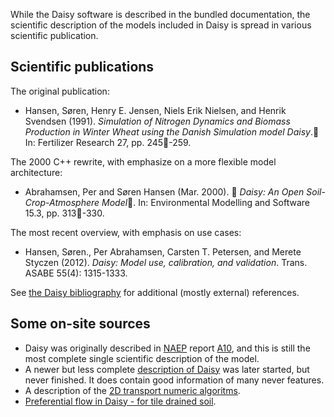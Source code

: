 While the Daisy software is described in the bundled documentation, the scientific description of the models included in Daisy is spread in various scientific publication.

## Scientific publications ##

The original publication:

  * Hansen, Søren, Henry E. Jensen, Niels Erik Nielsen, and Henrik Svendsen (1991). _Simulation of Nitrogen Dynamics and Biomass Production in Winter Wheat using the Danish Simulation model Daisy_. In: Fertilizer Research 27, pp. 245-259.

The 2000 C++ rewrite, with emphasize on a more flexible model architecture:

  * Abrahamsen, Per and Søren Hansen (Mar. 2000).  _Daisy: An Open Soil-Crop-Atmosphere Model_. In: Environmental Modelling and Software 15.3, pp. 313-330.

The most recent overview, with emphasis on use cases:

  * Hansen, Søren., Per Abrahamsen, Carsten T. Petersen, and Merete Styczen (2012). _Daisy: Model use, calibration, and validation_. Trans. ASABE 55(4): 1315-1333.

See [the Daisy bibliography](Literature.md) for additional (mostly external) references.

## Some on-site sources ##

  * Daisy was originally described in [NAEP](NAEP.md) report [A10](A10.md), and this is still the most complete single scientific description of the model.
  * A newer but less complete [description of Daisy](DaisyDescription.md) was later started, but never finished.  It does contain good information of many never features.
  * A description of the [2D transport numeric algoritms](http://daisy-model.googlecode.com/files/Num2D-v2.pdf).
  * [Preferential flow in Daisy - for tile drained soil](R2D2.md).